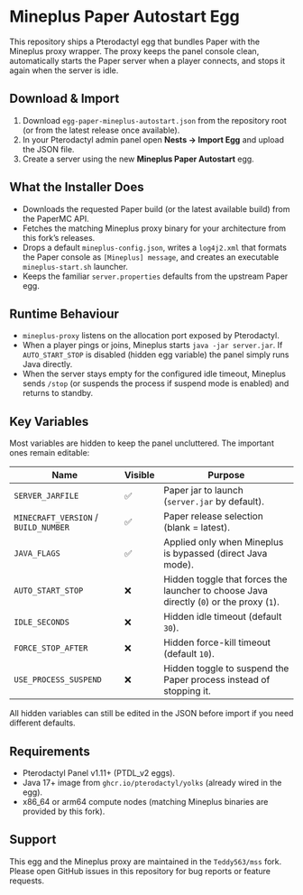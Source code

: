 # Mineplus Paper Autostart Egg

This repository ships a Pterodactyl egg that bundles Paper with the Mineplus proxy wrapper. The proxy keeps the panel console clean, automatically starts the Paper server when a player connects, and stops it again when the server is idle.

## Download & Import

1. Download `egg-paper-mineplus-autostart.json` from the repository root (or from the latest release once available).
2. In your Pterodactyl admin panel open **Nests → Import Egg** and upload the JSON file.
3. Create a server using the new **Mineplus Paper Autostart** egg.

## What the Installer Does

- Downloads the requested Paper build (or the latest available build) from the PaperMC API.
- Fetches the matching Mineplus proxy binary for your architecture from this fork’s releases.
- Drops a default `mineplus-config.json`, writes a `log4j2.xml` that formats the Paper console as `[Mineplus] message`, and creates an executable `mineplus-start.sh` launcher.
- Keeps the familiar `server.properties` defaults from the upstream Paper egg.

## Runtime Behaviour

- `mineplus-proxy` listens on the allocation port exposed by Pterodactyl.
- When a player pings or joins, Mineplus starts `java -jar server.jar`. If `AUTO_START_STOP` is disabled (hidden egg variable) the panel simply runs Java directly.
- When the server stays empty for the configured idle timeout, Mineplus sends `/stop` (or suspends the process if suspend mode is enabled) and returns to standby.

## Key Variables

Most variables are hidden to keep the panel uncluttered. The important ones remain editable:

| Name | Visible | Purpose |
| --- | --- | --- |
| `SERVER_JARFILE` | ✅ | Paper jar to launch (`server.jar` by default). |
| `MINECRAFT_VERSION` / `BUILD_NUMBER` | ✅ | Paper release selection (blank = latest). |
| `JAVA_FLAGS` | ✅ | Applied only when Mineplus is bypassed (direct Java mode). |
| `AUTO_START_STOP` | ❌ | Hidden toggle that forces the launcher to choose Java directly (`0`) or the proxy (`1`). |
| `IDLE_SECONDS` | ❌ | Hidden idle timeout (default `30`). |
| `FORCE_STOP_AFTER` | ❌ | Hidden force-kill timeout (default `10`). |
| `USE_PROCESS_SUSPEND` | ❌ | Hidden toggle to suspend the Paper process instead of stopping it. |

All hidden variables can still be edited in the JSON before import if you need different defaults.

## Requirements

- Pterodactyl Panel v1.11+ (PTDL_v2 eggs).
- Java 17+ image from `ghcr.io/pterodactyl/yolks` (already wired in the egg).
- x86_64 or arm64 compute nodes (matching Mineplus binaries are provided by this fork).

## Support

This egg and the Mineplus proxy are maintained in the `Teddy563/mss` fork. Please open GitHub issues in this repository for bug reports or feature requests.
